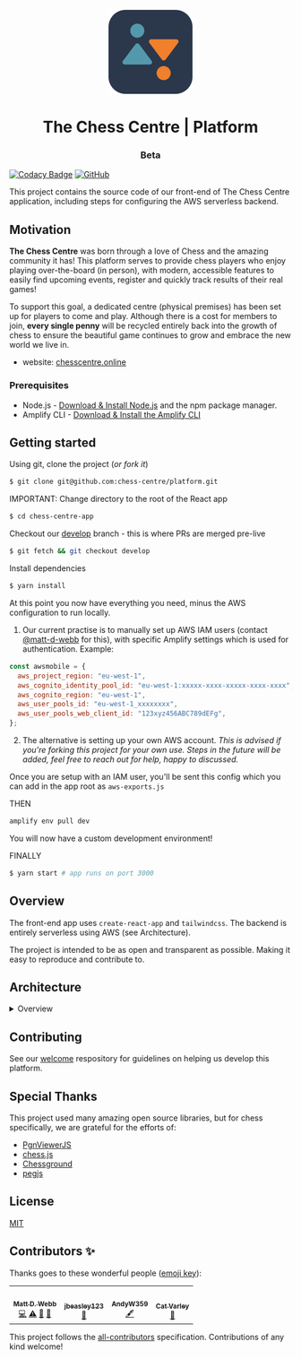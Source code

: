 <p align="center">
  <img src="img/bcc-logo.png" width="150" />
  <h1 align="center"><strong></strong> The Chess Centre | Platform</h1>
  <h3 align="center">Beta</h3
</p>

[![Codacy Badge](https://app.codacy.com/project/badge/Grade/8a35f82c63c0490db71b626a2f5125e1)](https://www.codacy.com/gh/chess-centre/platform/dashboard?utm_source=github.com&amp;utm_medium=referral&amp;utm_content=chess-centre/platform&amp;utm_campaign=Badge_Grade&style=flat-square)
[![GitHub](https://img.shields.io/github/license/chess-centre/welcome)](https://img.shields.io/github/license/chess-centre/welcome?style=flat-square)

This project contains the source code of our front-end of The Chess Centre application, including steps for configuring the AWS serverless backend.

## Motivation

**The Chess Centre** was born through a love of Chess and the amazing community it has! This platform serves to provide chess players who enjoy playing over-the-board (in person), with modern, accessible features to easily find upcoming events, register and quickly track results of their real games!

To support this goal, a dedicated centre (physical premises) has been set up for players to come and play. Although there is a cost for members to join, **every single penny** will be recycled entirely back into the growth of chess to ensure the beautiful game continues to grow and embrace the new world we live in.

- website: [chesscentre.online](https:chesscentre.online)

### Prerequisites

- Node.js - [Download & Install Node.js](https://git-scm.com/downloads) and the npm package manager.
- Amplify CLI - [Download & Install the Amplify CLI](https://docs.amplify.aws/cli/start/install)

## Getting started

Using git, clone the project (_or fork it_)

```bash
$ git clone git@github.com:chess-centre/platform.git
```

IMPORTANT: Change directory to the root of the React app

```bash
$ cd chess-centre-app
```

Checkout our [develop](https://github.com/chess-centre/platform/tree/develop) branch - this is where PRs are merged pre-live

```bash
$ git fetch && git checkout develop
```

Install dependencies

```bash
$ yarn install
```

At this point you now have everything you need, minus the AWS configuration to run locally.

1. Our current practise is to manually set up AWS IAM users (contact [@matt-d-webb](https://github.com/matt-d-webb) for this), with specific Amplify settings which is used for authentication. Example:

```js
const awsmobile = {
  aws_project_region: "eu-west-1",
  aws_cognito_identity_pool_id: "eu-west-1:xxxxx-xxxx-xxxxx-xxxx-xxxx",
  aws_cognito_region: "eu-west-1",
  aws_user_pools_id: "eu-west-1_xxxxxxxx",
  aws_user_pools_web_client_id: "123xyz456ABC789dEFg",
};
```

2. The alternative is setting up your own AWS account. _This is advised if you're forking this project for your own use. Steps in the future will be added, feel free to reach out for help, happy to discussed._

Once you are setup with an IAM user, you'll be sent this config which you can add in the app root as `aws-exports.js`

THEN

```bash
amplify env pull dev
```

You will now have a custom development environment!

FINALLY

```bash
$ yarn start # app runs on port 3000
```

## Overview

The front-end app uses `create-react-app` and `tailwindcss`. The backend is entirely serverless using AWS (see Architecture).

The project is intended to be as open and transparent as possible. Making it easy to reproduce and contribute to.

## Architecture

<details>
<summary>Overview</summary>
<p align="center">
  <img src="img/bcc-architecture.png" />
</p>
</details>

## Contributing

See our [welcome](https://github.com/chess-centre/welcome) respository for guidelines on helping us develop this platform.

## Special Thanks

This project used many amazing open source libraries, but for chess specifically, we are grateful for the efforts of:

- [PgnViewerJS](https://github.com/mliebelt/PgnViewerJS#readme)
- [chess.js](https://github.com/jhlywa/chess.js)
- [Chessground](https://github.com/ornicar/chessground)
- [pegjs](https://github.com/pegjs/pegjs)

## License

[MIT](../LICENSE.md)

## Contributors ✨

Thanks goes to these wonderful people ([emoji key](https://allcontributors.org/docs/en/emoji-key)):

<!-- ALL-CONTRIBUTORS-LIST:START - Do not remove or modify this section -->
<!-- prettier-ignore-start -->
<!-- markdownlint-disable -->
<table>
  <tr>
    <td align="center"><a href="https://chesscentre.online"><img src="https://avatars.githubusercontent.com/u/36933715?v=4?s=100" width="100px;" alt=""/><br /><sub><b>Matt D. Webb</b></sub></a><br /><a href="https://github.com/chess-centre/platform/commits?author=matt-d-webb" title="Code">💻</a> <a href="https://github.com/chess-centre/platform/commits?author=matt-d-webb" title="Tests">⚠️</a> <a href="https://github.com/chess-centre/platform/commits?author=matt-d-webb" title="Documentation">📖</a> <a href="#business-matt-d-webb" title="Business development">💼</a></td>
    <td align="center"><a href="https://github.com/jbeasley123"><img src="https://avatars.githubusercontent.com/u/13149185?v=4?s=100" width="100px;" alt=""/><br /><sub><b>jbeasley123</b></sub></a><br /><a href="https://github.com/chess-centre/platform/commits?author=jbeasley123" title="Documentation">📖</a></td>
    <td align="center"><a href="https://github.com/AndyW359"><img src="https://avatars.githubusercontent.com/u/71315264?v=4?s=100" width="100px;" alt=""/><br /><sub><b>AndyW359</b></sub></a><br /><a href="#content-AndyW359" title="Content">🖋</a></td>
    <td align="center"><a href="https://github.com/CatVarley"><img src="https://avatars.githubusercontent.com/u/16880382?v=4?s=100" width="100px;" alt=""/><br /><sub><b>Cat Varley</b></sub></a><br /><a href="#ideas-CatVarley" title="Ideas, Planning, & Feedback">🤔</a></td>
  </tr>
</table>

<!-- markdownlint-restore -->
<!-- prettier-ignore-end -->

<!-- ALL-CONTRIBUTORS-LIST:END -->

This project follows the [all-contributors](https://github.com/all-contributors/all-contributors) specification. Contributions of any kind welcome!
